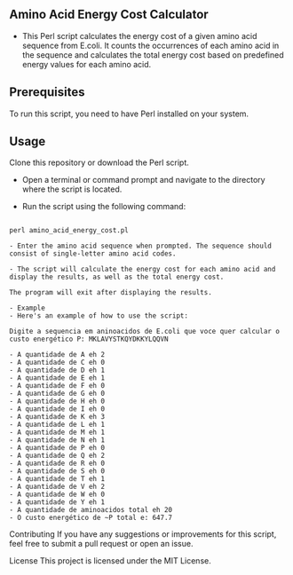 ## Amino Acid Energy Cost Calculator
- This Perl script calculates the energy cost of a given amino acid sequence from E.coli. It counts the occurrences of each amino acid in the sequence and calculates the total energy cost based on predefined energy values for each amino acid.

## Prerequisites
To run this script, you need to have Perl installed on your system.

## Usage
Clone this repository or download the Perl script.

- Open a terminal or command prompt and navigate to the directory where the script is located.

-  Run the script using the following command:
```shell

perl amino_acid_energy_cost.pl

- Enter the amino acid sequence when prompted. The sequence should consist of single-letter amino acid codes.

- The script will calculate the energy cost for each amino acid and display the results, as well as the total energy cost.

The program will exit after displaying the results.

- Example
- Here's an example of how to use the script:

Digite a sequencia em aninoacidos de E.coli que voce quer calcular o custo energético P: MKLAVYSTKQYDKKYLQQVN

- A quantidade de A eh 2
- A quantidade de C eh 0
- A quantidade de D eh 1
- A quantidade de E eh 1
- A quantidade de F eh 0
- A quantidade de G eh 0
- A quantidade de H eh 0
- A quantidade de I eh 0
- A quantidade de K eh 3
- A quantidade de L eh 1
- A quantidade de M eh 1
- A quantidade de N eh 1
- A quantidade de P eh 0
- A quantidade de Q eh 2
- A quantidade de R eh 0
- A quantidade de S eh 0
- A quantidade de T eh 1
- A quantidade de V eh 2
- A quantidade de W eh 0
- A quantidade de Y eh 1
- A quantidade de aminoacidos total eh 20
- O custo energético de ~P total e: 647.7
```
Contributing
If you have any suggestions or improvements for this script, feel free to submit a pull request or open an issue.

License
This project is licensed under the MIT License.
